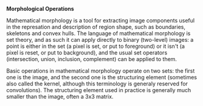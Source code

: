 **Morphological Operations**

Mathematical morphology is a tool for extracting image components useful in the represation and description of region shape,
such as boundaries, skeletons and convex hulls. 
The language of mathematical morphology is set theory, and as such it can apply directly to binary (two-level) images: 
a point is either in the set (a pixel is set, or put to foreground) or it isn't (a pixel is reset, or put to background),
and the usual set operators (intersection, union, inclusion, complement) can be applied to them.

Basic operations in mathematical morphology operate on two sets: the first one is the image,
and the second one is the structuring element (sometimes also called the kernel,
although this terminology is generaly reserved for convolutions).
The structuring element used in practice is generally much smaller than the image, often a 3x3 matrix.


